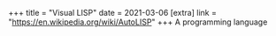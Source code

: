 +++
title = "Visual LISP"
date = 2021-03-06
[extra]
link = "https://en.wikipedia.org/wiki/AutoLISP"
+++
A programming language

